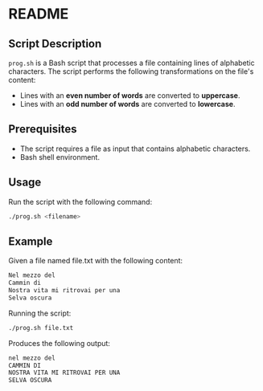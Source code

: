 # README

## Script Description

`prog.sh` is a Bash script that processes a file containing lines of alphabetic characters. The script performs the following transformations on the file's content:

- Lines with an **even number of words** are converted to **uppercase**.
- Lines with an **odd number of words** are converted to **lowercase**.

## Prerequisites

- The script requires a file as input that contains alphabetic characters.
- Bash shell environment.

## Usage

Run the script with the following command:

```bash
./prog.sh <filename>
```

## Example

Given a file named file.txt with the following content:

```css
Nel mezzo del
Cammin di
Nostra vita mi ritrovai per una
Selva oscura
```

Running the script:

```bash
./prog.sh file.txt
```

Produces the following output:

```css
nel mezzo del
CAMMIN DI
NOSTRA VITA MI RITROVAI PER UNA
SELVA OSCURA
```
